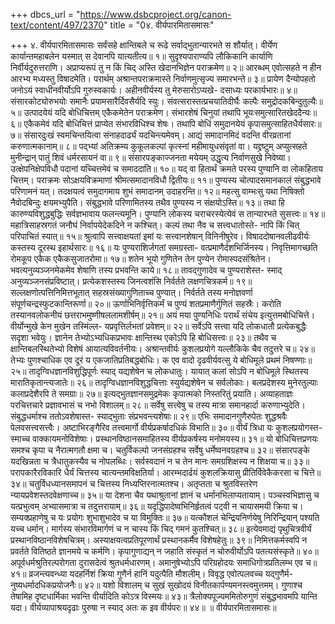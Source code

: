 +++
dbcs_url = "https://www.dsbcproject.org/canon-text/content/497/2370"
title = "0४. वीर्यपारमितासमासः"

+++
४. वीर्यपारमितासमासः
सर्वंसहे क्षान्तिबले च रूढे 
सर्वाद्भुतान्यारभते स शौर्यात्। 
वीर्येण कार्यान्तमहाबलेन
यस्मात् स देवानपि यात्यतीत्य॥ १॥
सुदृश्यपाराण्यपि लौकिकानि
कार्याणि निर्वीर्यदुरुत्तराणि। 
अप्राप्यरूपं तु न किं चिद् अस्ति
खेदानभिज्ञेन पराक्रमेण॥ २॥
आरब्धम् एवोत्सहते न हीन
आरभ्य मध्यस्तु विषादमेति। 
परार्थम् अश्रान्तपराक्रमास्ते
निर्वाणमुत्सृज्य समारभन्ते॥ ३॥
प्रायेण दैन्योपहतो जनोऽयं
स्वाधीनवीर्योऽपि गुरुस्वकार्यः।
अहीनवीर्यस्य तु मेरुसारोऽप्यखे-
दसाध्यः परकार्यभारः॥ ४॥
संसारकोट्योरुभयोः समानैः
प्रयामसारैर्दिवसैर्यदि स्युः।
संवत्सरास्तत्प्रचयातिदीर्घैः
कल्पैः समुद्रोदकबिन्दुतुल्यैः॥ ५॥
उत्पादयेयं यदि बोधिचित्तम्
एकैकमेतेन पराक्रमेण।
सं‍भारशेषं चिनुयां तथापि
भूयःसमुत्सारितखेददैन्यः॥ ६॥
एकैकमेवं यदि बोधिचित्तं
प्राप्येत संभारविधिश्च शेषः। 
तथापि बोधिं समुदानयेयं
कृपासमुत्साहितधैर्यसारः॥ ७॥
संसारदुःखं स्वमचिन्तयित्वा
संनाहदार्ढ्यं यदचिन्त्यमेवम्। 
आद्यं समादानमिदं वदन्ति
वीरव्रतानां करुणात्मकानाम्॥ ८॥
पद्भ्यां अतिक्रम्य कुकूलकल्पां
कृत्स्नां महीमायुधसंवृतां वा। 
यद्द्रष्टुम् अप्युत्सहते मुनीन्द्रान्
पातुं शिवं धर्मरसायनं वा॥ ९॥
संसारपङ्काज्जनता मयेयम्
उद्धृत्य निर्वाणसुखे निवेष्या।
उत्क्षेपनिक्षेपविधौ पदानां
यच्चित्तमेवं च समाददाति॥ १०॥
यद् वा हितार्थं क्रमते परस्य
पुण्यानि वा लोकहिताय चित्तम्। 
पराक्रमः सोऽक्षयविक्रमाणां
श्रीमत्समादानविधौ द्वितीयः॥ ११॥
पुण्यस्य चोत्पादसमानकालं
संबुद्धभावे परिणामनं यत्। 
तदक्षयत्वं समुदागमाय
शुभं समादानम् उदाहरन्ति॥ १२॥
महत्सु वाम्भःसु यथा निषिक्तो
नैवोदबिन्दुः क्षयमभ्युपैति। 
संबुद्धभावे परिणामितस्य 
तथैव पुण्यस्य न संक्षयोऽस्ति॥ १३॥
तथा हि कारुण्यविशुद्धबुद्धिः
सर्वज्ञभावाय फलन्त्यमूनि। 
पुण्यानि लोकस्य चराचरस्येत्येवं 
स तान्यारभते सुसत्त्वः॥ १४॥
महात्रिसाहस्रगतं जनौघं
निर्वापयेदेकदिने न कश्चित्।
कल्पं तथा नैव च सत्त्वधातोस्ते-
नापि किं चित् परिपाचितं स्यात्॥ १५॥
श्रुत्वापि सत्त्वाक्षयतां इमां यः
सत्त्वानशेषान् विनिनीषुरेव। 
विषाददोषानवलीढवीर्यः
कस्तस्य दूरस्थ इहार्थसारः॥ १६॥
यः पुण्यराशिर्जगतां समग्रस्ता-
वत्प्रमाणैर्दशभिर्जिनस्य। 
निवृत्तिमागच्छति रोमकूप
एकैक एकैकसुजातरोमा॥ १७॥
शतेन भूयो गुणितेन तेन 
पुण्येन रोमास्पदसंश्रितेन। 
भवत्यनुव्यञ्जनमेकमेव
शेषाणि तस्य प्रभवन्ति काये॥ १८॥
तावद्गुणादेव च पुण्यराशेस्त-
स्माद् अनुव्यञ्जनसंप्रविष्टात्।
प्रत्येकशस्तस्य जिनत्वशंसि 
निर्वर्तते लक्षणचित्रकर्म॥ १९॥
सल्लक्षणोत्पत्तिनिमित्तभूतात्
सहस्रसंख्यागुणिताच्च पुण्यात्। 
निर्वर्तते तस्य मनोज्ञवर्णा
संपूर्णचन्द्रस्फुटकान्तिरूर्णा॥ २०॥
ऊर्णाभिनिर्वृत्तिकर्मं च पुण्यं
शतप्रमाणैर्गुणितं सहस्रैः।
करोति तस्यानवलोकनीयं
छत्तराभमुष्णीषललामशीर्षम्॥ २१॥
अयं मया पुण्यनिधिः परार्थं
संचेय इत्युत्तमबोधिचित्ते।
वीर्योन्मुखे केन मुखेन तस्मिंल्ल-
यप्रवृत्तिर्लभतां प्रवेशम्॥ २२॥
सर्वेऽपि सत्त्वा यदि लोकधातौ 
प्रत्येकबुद्धैः सदृशा भवेयुः। 
ज्ञानेन तेभ्योऽभ्यधिकप्रभावः
क्षान्तिस्थ एकोऽपि हि बोधिसत्त्वः॥ २३॥
तथैव च क्षान्तिबलस्थितेभ्यो 
विशेषं आयात्यविवर्तनीयः। 
अश्रान्तवीर्यः कुशलप्रयोगे 
यल्लौकिके चैव तदुत्तरे च॥ २४॥
तेभ्यः पुणश्चाधिक एव दूरं
य एकजातिप्रतिबद्धबोधिः। 
क एव वादो दृढवीर्यवत्सु
ये बोधिमूले प्रथमं निषण्णाः॥ २५॥
तादृग्विधज्ञानविशुद्धिपूर्णः
स्याद् यद्यशेषेन च लोकधातुः। 
यायात् कलां सोऽपि न बोधिमूले 
स्थितस्य मारातिकृतान्त्यजातेः॥ २६॥
तादृग्विधज्ञानविशुद्धचित्ताः
स्युर्यद्यशेषेन च सर्वलोकाः।
बलप्रदेशस्य मुनेरतुल्याः
कलाप्रदेशैरपि ते समग्राः॥ २७॥
इत्यद्भुतज्ञानसमुद्रमेकः
कृपात्मको निस्तरितुं प्रयाति। 
अव्याहताज्ञः परचित्तचारे 
प्रज्ञावभासं च नभो विशालम्॥ २८॥
सर्वेषु सत्त्वेषु च तस्य मात्रा 
समानहार्दा करुणाभ्युदेति। 
संबुद्धधर्माश्च ततोऽवशेषास्त-
स्याद्भुताः संप्रभवन्त्यशेषाः॥ २९॥
एभिः समादानगुणैरुपेतः
शुद्धश्रवैः पेलवसत्त्वसत्त्वैः।
अष्टाभिरङ्गैरिव तत्त्वमार्गो
वीर्यप्रकर्षादधिकं विभाति॥ ३०॥
वीर्यं त्रिधा यः कुशलप्रयोगस्त-
स्माच्च वाक्कायमनोविशेषाः।
प्रस्थानविष्ठानसमाहितस्य
वीर्यप्रकर्षस्य मनोमयस्य॥ ३१॥
यो बोधिचित्तप्रणयः समश्च
कृपा च नैरात्मगतौ क्षमा च। 
चतुर्विकल्पो जनसंग्रहश्च
सर्वेषु धर्मेष्वनवग्रहश्च॥ ३२॥
संसारपङ्के यदखिन्नता च
त्रैधातुकस्यैव च नोपलब्धिः। 
सर्वस्वदानं न च तेन मानः
समग्रशिक्षस्य न शिक्षया च॥ ३३॥
परापकारैरविकारि धैर्यं 
चित्तस्य चात्यन्तमविक्षतिर्या। 
आरम्भदार्ढयं कुशलक्रियासु
प्रीतिर्विवेकैकरसा च चित्ते॥ ३४॥
चतुर्विधध्यानसमापनं च
चित्तस्य निध्यप्तिरनात्मतश्च। 
अतृप्तता च श्रुतविस्तरेण
न्यायप्रवेशस्तदवेक्षणाच्च॥ ३५॥
या देशना चैव यथाश्रुतानां
ज्ञानं च धर्मानभिलाप्यतायाम्। 
पञ्चस्वभिज्ञासु च यत्प्रभुत्वम्
अभ्यासमात्रा च तदुत्तरायाम्॥ ३६॥
यदृद्धिपादेष्वभिनिर्हृतत्वं
पट्वी न चायासमयी क्रिया च। 
सम्यक्प्रहाणेषु च यः प्रयोगः
शुभाशुभादेव च या विमुक्तिः॥ ३७॥
यत्कौशलं चेन्द्रियनिर्णयेषु
निरिन्द्रियान् पश्यति यच्च धर्मान्। 
मार्गस्य संभारविमार्गणं च
न चास्य किं चिद् गमनं कुतश्चित्॥ ३८॥
इत्येवमाद्यं पृथुचित्रवीर्यं
प्रस्थानविष्ठानविशेषचित्रम्। 
अस्याक्षयत्वप्रतिपूरणार्थं
प्रस्थानकर्मैव विशेषहेतुः॥ ३९॥
निमित्तकर्मस्वपि न प्रवर्तते
वितिष्ठते ज्ञानमये च कर्मणि। 
कृपागुणाद्यन् न जहाति संस्कृतं
न चोरुवीर्योऽपि पतत्यसंस्कृते॥ ४०॥
अपूर्वधर्मश्रुतिरल्परोगता
दुरासदेत्वं श्रुतधर्मधारणम्। 
अमानुषेभ्योऽपि परिग्रहोदयः
समाधिगोत्रप्रतिलम्भ एव च॥ ४१॥
व्रजन्त्यवन्ध्या यदहर्निशं क्रिया 
गुणैर्न हानिं यदुत्पैति मौशलीम्। 
विवृद्ध एवोत्पलवच्च यद्गुणैर्म-
नुष्यधर्मादधिकप्रयोजनैः॥ ४२॥
यशो विशालम् च सुखं सुखोदयं
विनीतकार्पण्यमनस्त्वमुत्तमम्। 
गुणाश्च तेषामिह दृष्टधार्मिका
भवन्ति वीर्यादिति कोऽत्र विस्मयः॥ ४३॥
त्रैलोक्यपूज्यममितोरुगुणं
संबुद्धभावमपि यान्ति यदा।
वीर्यव्यापाश्रयदृढाः पुरुषा
न स्याद् अतः क इव वीर्यपरः॥ ४४॥
॥ वीर्यपारमितासमासः॥
